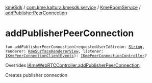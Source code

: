 [kmeSdk](../../index.md) / [com.kme.kaltura.kmesdk.service](../index.md) / [KmeRoomService](index.md) / [addPublisherPeerConnection](./add-publisher-peer-connection.md)

# addPublisherPeerConnection

`fun addPublisherPeerConnection(requestedUserIdStream: `[`String`](https://kotlinlang.org/api/latest/jvm/stdlib/kotlin/-string/index.html)`, renderer: `[`KmeSurfaceRendererView`](../../com.kme.kaltura.kmesdk.webrtc.view/-kme-surface-renderer-view/index.md)`, listener: `[`IKmePeerConnectionClientEvents`](../../com.kme.kaltura.kmesdk.webrtc.peerconnection/-i-kme-peer-connection-client-events/index.md)`): `[`IKmePeerConnectionController`](../../com.kme.kaltura.kmesdk.controller/-i-kme-peer-connection-controller/index.md)`?`

Overrides [IKmeWebRTCController.addPublisherPeerConnection](../../com.kme.kaltura.kmesdk.controller/-i-kme-web-r-t-c-controller/add-publisher-peer-connection.md)

Creates publisher connection

